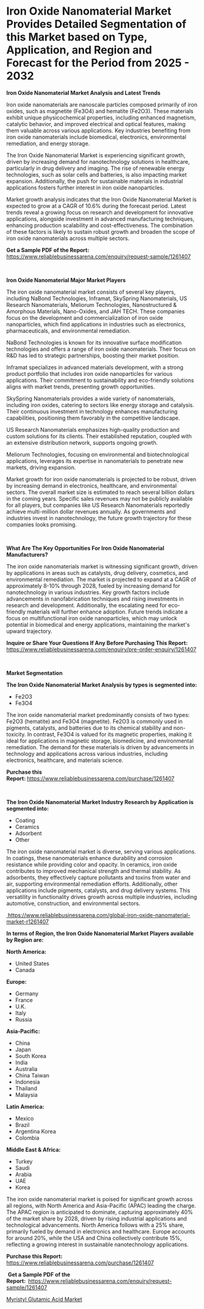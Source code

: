 <p><h1>Iron Oxide Nanomaterial Market Provides Detailed Segmentation of this Market based on Type, Application, and Region and Forecast for the Period from 2025 - 2032</h1></p><p><strong>Iron Oxide Nanomaterial Market Analysis and Latest Trends</strong></p>
<p><p>Iron oxide nanomaterials are nanoscale particles composed primarily of iron oxides, such as magnetite (Fe3O4) and hematite (Fe2O3). These materials exhibit unique physicochemical properties, including enhanced magnetism, catalytic behavior, and improved electrical and optical features, making them valuable across various applications. Key industries benefiting from iron oxide nanomaterials include biomedical, electronics, environmental remediation, and energy storage.</p><p>The Iron Oxide Nanomaterial Market is experiencing significant growth, driven by increasing demand for nanotechnology solutions in healthcare, particularly in drug delivery and imaging. The rise of renewable energy technologies, such as solar cells and batteries, is also impacting market expansion. Additionally, the push for sustainable materials in industrial applications fosters further interest in iron oxide nanoparticles.</p><p>Market growth analysis indicates that the Iron Oxide Nanomaterial Market is expected to grow at a CAGR of 10.6% during the forecast period. Latest trends reveal a growing focus on research and development for innovative applications, alongside investment in advanced manufacturing techniques, enhancing production scalability and cost-effectiveness. The combination of these factors is likely to sustain robust growth and broaden the scope of iron oxide nanomaterials across multiple sectors.</p></p>
<p><strong>Get a Sample PDF of the Report:&nbsp;</strong> <a href="https://www.reliablebusinessarena.com/enquiry/request-sample/1261407?utm_campaign=2991&utm_medium=2&utm_source=Github&utm_content=ia&utm_term=03042025&utm_id=iron-oxide-nanomaterial">https://www.reliablebusinessarena.com/enquiry/request-sample/1261407</a></p>
<p>&nbsp;</p>
<p><strong>Iron Oxide Nanomaterial Major Market Players</strong></p>
<p><p>The iron oxide nanomaterial market consists of several key players, including NaBond Technologies, Inframat, SkySpring Nanomaterials, US Research Nanomaterials, Meliorum Technologies, Nanostructured & Amorphous Materials, Nano-Oxides, and JAH TECH. These companies focus on the development and commercialization of iron oxide nanoparticles, which find applications in industries such as electronics, pharmaceuticals, and environmental remediation.</p><p>NaBond Technologies is known for its innovative surface modification technologies and offers a range of iron oxide nanomaterials. Their focus on R&D has led to strategic partnerships, boosting their market position.</p><p>Inframat specializes in advanced materials development, with a strong product portfolio that includes iron oxide nanoparticles for various applications. Their commitment to sustainability and eco-friendly solutions aligns with market trends, presenting growth opportunities.</p><p>SkySpring Nanomaterials provides a wide variety of nanomaterials, including iron oxides, catering to sectors like energy storage and catalysis. Their continuous investment in technology enhances manufacturing capabilities, positioning them favorably in the competitive landscape.</p><p>US Research Nanomaterials emphasizes high-quality production and custom solutions for its clients. Their established reputation, coupled with an extensive distribution network, supports ongoing growth.</p><p>Meliorum Technologies, focusing on environmental and biotechnological applications, leverages its expertise in nanomaterials to penetrate new markets, driving expansion.</p><p>Market growth for iron oxide nanomaterials is projected to be robust, driven by increasing demand in electronics, healthcare, and environmental sectors. The overall market size is estimated to reach several billion dollars in the coming years. Specific sales revenues may not be publicly available for all players, but companies like US Research Nanomaterials reportedly achieve multi-million dollar revenues annually. As governments and industries invest in nanotechnology, the future growth trajectory for these companies looks promising.</p></p>
<p>&nbsp;</p>
<p><strong>What Are The Key Opportunities For Iron Oxide Nanomaterial Manufacturers?</strong></p>
<p><p>The iron oxide nanomaterials market is witnessing significant growth, driven by applications in areas such as catalysts, drug delivery, cosmetics, and environmental remediation. The market is projected to expand at a CAGR of approximately 8-10% through 2028, fueled by increasing demand for nanotechnology in various industries. Key growth factors include advancements in nanofabrication techniques and rising investments in research and development. Additionally, the escalating need for eco-friendly materials will further enhance adoption. Future trends indicate a focus on multifunctional iron oxide nanoparticles, which may unlock potential in biomedical and energy applications, maintaining the market's upward trajectory.</p></p>
<p><strong>Inquire or Share Your Questions If Any Before Purchasing This Report:</strong> <a href="https://www.reliablebusinessarena.com/enquiry/pre-order-enquiry/1261407?utm_campaign=2991&utm_medium=2&utm_source=Github&utm_content=ia&utm_term=03042025&utm_id=iron-oxide-nanomaterial">https://www.reliablebusinessarena.com/enquiry/pre-order-enquiry/1261407</a></p>
<p>&nbsp;</p>
<p><strong>Market Segmentation</strong></p>
<p><strong>The Iron Oxide Nanomaterial Market Analysis by types is segmented into:</strong></p>
<p><ul><li>Fe2O3</li><li>Fe3O4</li></ul></p>
<p><p>The iron oxide nanomaterial market predominantly consists of two types: Fe2O3 (hematite) and Fe3O4 (magnetite). Fe2O3 is commonly used in pigments, catalysts, and batteries due to its chemical stability and non-toxicity. In contrast, Fe3O4 is valued for its magnetic properties, making it ideal for applications in magnetic storage, biomedicine, and environmental remediation. The demand for these materials is driven by advancements in technology and applications across various industries, including electronics, healthcare, and materials science.</p></p>
<p><strong>Purchase this Report:&nbsp;</strong><a href="https://www.reliablebusinessarena.com/purchase/1261407?utm_campaign=2991&utm_medium=2&utm_source=Github&utm_content=ia&utm_term=03042025&utm_id=iron-oxide-nanomaterial">https://www.reliablebusinessarena.com/purchase/1261407</a></p>
<p>&nbsp;</p>
<p><strong>The Iron Oxide Nanomaterial Market Industry Research by Application is segmented into:</strong></p>
<p><ul><li>Coating</li><li>Ceramics</li><li>Adsorbent</li><li>Other</li></ul></p>
<p><p>The iron oxide nanomaterial market is diverse, serving various applications. In coatings, these nanomaterials enhance durability and corrosion resistance while providing color and opacity. In ceramics, iron oxide contributes to improved mechanical strength and thermal stability. As adsorbents, they effectively capture pollutants and toxins from water and air, supporting environmental remediation efforts. Additionally, other applications include pigments, catalysts, and drug delivery systems. This versatility in functionality drives growth across multiple industries, including automotive, construction, and environmental sectors.</p></p>
<p><a href="https://www.reliablebusinessarena.com/global-iron-oxide-nanomaterial-market-r1261407?utm_campaign=2991&utm_medium=2&utm_source=Github&utm_content=ia&utm_term=03042025&utm_id=iron-oxide-nanomaterial">&nbsp;https://www.reliablebusinessarena.com/global-iron-oxide-nanomaterial-market-r1261407</a></p>
<p><strong>In terms of Region, the Iron Oxide Nanomaterial Market Players available by Region are:</strong></p>
<p>
    <p> <strong> North America: </strong>
        <ul>
            <li>United States</li>
            <li>Canada</li>
        </ul>
        </p> 
    <p> <strong> Europe: </strong>
        <ul>
            <li>Germany</li>
            <li>France</li>
            <li>U.K.</li>
            <li>Italy</li>
            <li>Russia</li>
        </ul>
        </p> 
    <p> <strong> Asia-Pacific: </strong>
        <ul>
            <li>China</li>
            <li>Japan</li>
            <li>South Korea</li>
            <li>India</li>
            <li>Australia</li>
            <li>China Taiwan</li>
            <li>Indonesia</li>
            <li>Thailand</li>
            <li>Malaysia</li>
        </ul>
        </p> 
    <p> <strong> Latin America: </strong>
        <ul>
            <li>Mexico</li>
            <li>Brazil</li>
            <li>Argentina Korea</li>
            <li>Colombia</li>
        </ul>
        </p> 
    <p> <strong> Middle East & Africa: </strong>
        <ul>
            <li>Turkey</li>
            <li>Saudi</li>
            <li>Arabia</li>
            <li>UAE</li>
            <li>Korea</li>
        </ul>
    </p>
    </p>
<p><p>The iron oxide nanomaterial market is poised for significant growth across all regions, with North America and Asia-Pacific (APAC) leading the charge. The APAC region is anticipated to dominate, capturing approximately 40% of the market share by 2028, driven by rising industrial applications and technological advancements. North America follows with a 25% share, primarily fueled by demand in electronics and healthcare. Europe accounts for around 20%, while the USA and China collectively contribute 15%, reflecting a growing interest in sustainable nanotechnology applications.</p></p>
<p><strong>Purchase this Report: </strong><a href="https://www.reliablebusinessarena.com/purchase/1261407?utm_campaign=2991&utm_medium=2&utm_source=Github&utm_content=ia&utm_term=03042025&utm_id=iron-oxide-nanomaterial">https://www.reliablebusinessarena.com/purchase/1261407</a></p>
<p>&nbsp;<strong>Get a Sample PDF of the Report:&nbsp;&nbsp;</strong><a href="https://www.reliablebusinessarena.com/enquiry/request-sample/1261407?utm_campaign=2991&utm_medium=2&utm_source=Github&utm_content=ia&utm_term=03042025&utm_id=iron-oxide-nanomaterial">https://www.reliablebusinessarena.com/enquiry/request-sample/1261407</a></p>
<p><strong></strong></p>
<p><p><a href="https://github.com/saaindosya/Market-Research-Report-List-1/blob/main/myristyl-glutamic-acid-market.md?utm_campaign=2991&utm_medium=2&utm_source=Github&utm_content=ia&utm_term=03042025&utm_id=iron-oxide-nanomaterial">Myristyl Glutamic Acid Market</a></p></p>